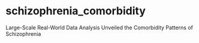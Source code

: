 # schizophrenia_comorbidity
Large-Scale Real-World Data Analysis Unveiled the Comorbidity Patterns of Schizophrenia
